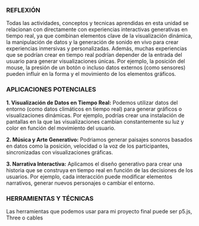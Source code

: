 ### REFLEXIÓN
Todas las actividades, conceptos y tecnicas aprendidas en esta unidad se relacionan con directamente con experiencias interactivas generativas en tiempo real, ya que combinan elementos clave de la visualización dinámica, la manipulación de datos y la generación de sonido en vivo para crear experiencias inmersivas y personalizadas. Además, 
muchas experiencias que se podrían crear en tiempo real podrían depender de la entrada del usuario para generar visualizaciones únicas. Por ejemplo, la posición del mouse, la presión de un botón o incluso datos externos (como sensores) pueden influir en la forma y el movimiento de los elementos gráficos.

### APLICACIONES POTENCIALES

**1. Visualización de Datos en Tiempo Real:** Podemos utilizar datos del entorno (como datos climáticos en tiempo real) para generar gráficos o visualizaciones dinámicas. Por ejemplo, podrías crear una instalación de pantallas en la que las visualizaciones cambian constantemente su luz y color en función del movimiento del usuario.

**2. Música y Arte Generativo:** Podriamos generar paisajes sonoros basados en datos como la posición, velocidad o la voz de los participantes, sincronizadas con visualizaciones gráficas.

**3. Narrativa Interactiva:** Aplicamos el diseño generativo para crear una historia que se construya en tiempo real en función de las decisiones de los usuarios. Por ejemplo, cada interacción puede modificar elementos narrativos, generar nuevos personajes o cambiar el entorno.

### HERRAMIENTAS Y TÉCNICAS

Las herramientas  que podemos usar para  mi proyecto final puede ser p5.js, Three o cables  


